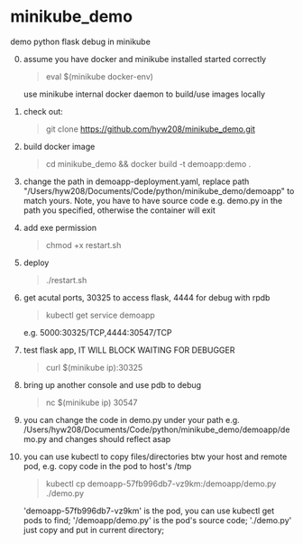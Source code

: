 # minikube_demo
demo python flask debug in minikube

0. assume you have docker and minikube installed started correctly  
    >eval $(minikube docker-env)

    use minikube internal docker daemon to build/use images locally
    
1. check out: 
    >git clone https://github.com/hyw208/minikube_demo.git
    
2. build docker image
    >cd minikube_demo && docker build -t demoapp:demo .

3. change the path in demoapp-deployment.yaml, replace path "/Users/hyw208/Documents/Code/python/minikube_demo/demoapp" to match yours. Note, you have to have source code e.g. demo.py in the path you specified, otherwise the container will exit

4. add exe permission
    >chmod +x restart.sh
    
5. deploy
    >./restart.sh
    
6. get acutal ports, 30325 to access flask, 4444 for debug with rpdb
    >kubectl get service demoapp
    
    e.g. 5000:30325/TCP,4444:30547/TCP

7. test flask app, IT WILL BLOCK WAITING FOR DEBUGGER
    >curl $(minikube ip):30325
    
8. bring up another console and use pdb to debug
    >nc $(minikube ip) 30547

9. you can change the code in demo.py under your path e.g. /Users/hyw208/Documents/Code/python/minikube_demo/demoapp/demo.py and changes should reflect asap

10. you can use kubectl to copy files/directories btw your host and remote pod, e.g. copy code in the pod to host's /tmp
    >kubectl cp demoapp-57fb996db7-vz9km:/demoapp/demo.py ./demo.py
    
    'demoapp-57fb996db7-vz9km' is the pod, you can use kubectl get pods to find; 
    '/demoapp/demo.py' is the pod's source code; 
    './demo.py' just copy and put in current directory; 




